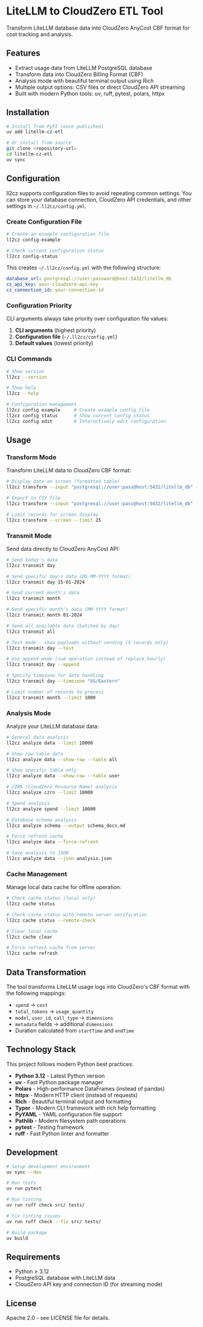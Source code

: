 # LiteLLM to CloudZero ETL Tool

Transform LiteLLM database data into CloudZero AnyCost CBF format for cost tracking and analysis.

## Features

- Extract usage data from LiteLLM PostgreSQL database
- Transform data into CloudZero Billing Format (CBF)
- Analysis mode with beautiful terminal output using Rich
- Multiple output options: CSV files or direct CloudZero API streaming
- Built with modern Python tools: uv, ruff, pytest, polars, httpx

## Installation

```bash
# Install from PyPI (once published)
uv add litellm-cz-etl

# Or install from source
git clone <repository-url>
cd litellm-cz-etl
uv sync
```

## Configuration

ll2cz supports configuration files to avoid repeating common settings. You can store your database connection, CloudZero API credentials, and other settings in `~/.ll2cz/config.yml`.

### Create Configuration File

```bash
# Create an example configuration file
ll2cz config-example

# Check current configuration status
ll2cz config-status
```

This creates `~/.ll2cz/config.yml` with the following structure:

```yaml
database_url: postgresql://user:password@host:5432/litellm_db
cz_api_key: your-cloudzero-api-key
cz_connection_id: your-connection-id
```

### Configuration Priority

CLI arguments always take priority over configuration file values:

1. **CLI arguments** (highest priority)
2. **Configuration file** (`~/.ll2cz/config.yml`)
3. **Default values** (lowest priority)

### CLI Commands

```bash
# Show version
ll2cz --version

# Show help
ll2cz --help

# Configuration management
ll2cz config example     # Create example config file
ll2cz config status      # Show current config status
ll2cz config edit        # Interactively edit configuration
```

## Usage

### Transform Mode

Transform LiteLLM data to CloudZero CBF format:

```bash
# Display data on screen (formatted table)
ll2cz transform --input "postgresql://user:pass@host:5432/litellm_db" --screen

# Export to CSV file
ll2cz transform --input "postgresql://user:pass@host:5432/litellm_db" --output data.csv

# Limit records for screen display
ll2cz transform --screen --limit 25
```

### Transmit Mode

Send data directly to CloudZero AnyCost API:

```bash
# Send today's data
ll2cz transmit day

# Send specific day's data (DD-MM-YYYY format)
ll2cz transmit day 15-01-2024

# Send current month's data
ll2cz transmit month

# Send specific month's data (MM-YYYY format)
ll2cz transmit month 01-2024

# Send all available data (batched by day)
ll2cz transmit all

# Test mode - show payloads without sending (5 records only)
ll2cz transmit day --test

# Use append mode (sum operation instead of replace_hourly)
ll2cz transmit day --append

# Specify timezone for date handling
ll2cz transmit day --timezone "US/Eastern"

# Limit number of records to process
ll2cz transmit month --limit 1000
```

### Analysis Mode

Analyze your LiteLLM database data:

```bash
# General data analysis
ll2cz analyze data --limit 10000

# Show raw table data
ll2cz analyze data --show-raw --table all

# Show specific table only
ll2cz analyze data --show-raw --table user

# CZRN (CloudZero Resource Name) analysis
ll2cz analyze czrn --limit 10000

# Spend analysis
ll2cz analyze spend --limit 10000

# Database schema analysis
ll2cz analyze schema --output schema_docs.md

# Force refresh cache
ll2cz analyze data --force-refresh

# Save analysis to JSON
ll2cz analyze data --json analysis.json
```

### Cache Management

Manage local data cache for offline operation:

```bash
# Check cache status (local only)
ll2cz cache status

# Check cache status with remote server verification
ll2cz cache status --remote-check

# Clear local cache
ll2cz cache clear

# Force refresh cache from server
ll2cz cache refresh
```

## Data Transformation

The tool transforms LiteLLM usage logs into CloudZero's CBF format with the following mappings:

- `spend` → `cost`
- `total_tokens` → `usage_quantity`
- `model`, `user_id`, `call_type` → `dimensions`
- `metadata` fields → additional `dimensions`
- Duration calculated from `startTime` and `endTime`

## Technology Stack

This project follows modern Python best practices:

- **Python 3.12** - Latest Python version
- **uv** - Fast Python package manager
- **Polars** - High-performance DataFrames (instead of pandas)
- **httpx** - Modern HTTP client (instead of requests)
- **Rich** - Beautiful terminal output and formatting
- **Typer** - Modern CLI framework with rich help formatting
- **PyYAML** - YAML configuration file support
- **Pathlib** - Modern filesystem path operations
- **pytest** - Testing framework
- **ruff** - Fast Python linter and formatter

## Development

```bash
# Setup development environment
uv sync --dev

# Run tests
uv run pytest

# Run linting
uv run ruff check src/ tests/

# Fix linting issues
uv run ruff check --fix src/ tests/

# Build package
uv build
```

## Requirements

- Python ≥ 3.12
- PostgreSQL database with LiteLLM data
- CloudZero API key and connection ID (for streaming mode)

## License

Apache 2.0 - see LICENSE file for details.